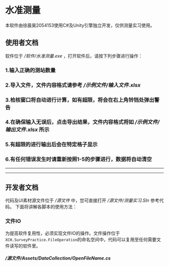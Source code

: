 # 水准测量
本软件由徐晨昊2054153使用C#及Unity引擎独立开发，仅供测量实习使用。

## 使用者文档
软件位于 */软件/水准测量.exe* ，打开软件后，请按下列步骤进行操作：
### 1.输入正确的测站数量
### 2.导入文件，文件内容格式请参考 */示例文件/输入文件.xlsx* 
### 3.检核窗口将自动进行计算，如有超限，将会在右上角铃铛处弹出警告
### 4.在确保输入无误后，点击导出结果，文件内容格式将如 */示例文件/输出文件.xlsx* 所示
### 5.有超限的进行输出后会在特定格子显示
### 6.有任何错误发生时请重新按照1-5的步骤进行，数据将自动清空

-----
-----

## 开发者文档
代码及UI素材源文件位于 */源文件* 中，您可直接打开 */源文件/测量实习.Sln* 参考代码。
下面将讲解各脚本的使用方法：
### 文件IO
为提高软件复用性，必须实现文件IO的操作。文件操作位于`XCH.SurveyPractice.FileOperation`的命名空间中，代码可以复用至任何需要文件读写的软件里。
#### */源文件/Assets/DataCollection/OpenFileName.cs* 

